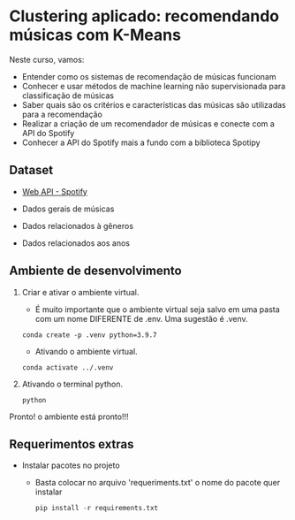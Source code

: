 # Clustering aplicado: recomendando músicas com K-Means

Neste curso, vamos:

- Entender como os sistemas de recomendação de músicas funcionam
- Conhecer e usar métodos de machine learning não supervisionada para classificação de músicas
- Saber quais são os critérios e características das músicas são utilizadas para a recomendação
- Realizar a criação de um recomendador de músicas e conecte com a API do Spotify
- Conhecer a API do Spotify mais a fundo com a biblioteca Spotipy

## Dataset

- [Web API - Spotify](https://developer.spotify.com/documentation/web-api/)

- Dados gerais de músicas
- Dados relacionados à gêneros
- Dados relacionados aos anos

## Ambiente de desenvolvimento

1. Criar e ativar o ambiente virtual.

   - É muito importante que o ambiente virtual seja salvo em uma pasta com um nome DIFERENTE de .env. Uma sugestão é .venv.

    ```shell
    conda create -p .venv python=3.9.7
    ```

    - Ativando o ambiente virtual.

    ```shell
    conda activate ../.venv
    ```

2. Ativando o terminal python.

    ```shell
    python
    ```

Pronto! o ambiente está pronto!!!

## Requerimentos extras

- Instalar pacotes no projeto
  - Basta colocar no arquivo 'requeriments.txt' o nome do pacote quer instalar

    ```python
    pip install -r requirements.txt
    ```